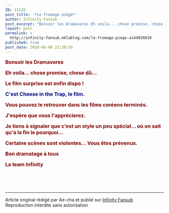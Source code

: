 ```yaml
---
ID: 11135
post_title: '*Le fromage piégé*'
author: Infinity Fansub
post_excerpt: "Bonsoir les Dramavores Eh voila... chose promise, chose d&ucirc;... Le film surprise est enfin dispo ! C'est Cheese in the Trap, le film. Vous pouvez le retrouver dans les films cor&eacute;ens termin&eacute;s. J'esp&egrave;re que vous l'appr&eacute;cierez. Je tiens &agrave; signaler que c'est un style un peu sp&eacute;cial... o&ugrave; on sait..."
layout: post
permalink: >
  http://infinity-fansub.eklablog.com/le-fromage-piege-a144926810
published: true
post_date: 2018-06-06 22:20:55
---
```

<p><span style="font-size: 12pt; color: #800000;"><strong>Bonsoir les Dramavores</strong></span></p>
<p><span style="font-size: 12pt; color: #800000;"><strong>Eh voila... chose promise, chose d&ucirc;...</strong></span></p>
<p><span style="font-size: 12pt; color: #800000;"><strong>Le film surprise est enfin dispo !</strong></span></p>
<p><span style="font-size: 12pt; color: #000080;"><strong>C'est Cheese in the Trap, le film.</strong></span></p>
<p><span style="font-size: 12pt; color: #800000;"><strong>Vous pouvez le retrouver dans les films cor&eacute;ens termin&eacute;s.</strong></span></p>
<p><span style="font-size: 12pt; color: #800000;"><strong>J'esp&egrave;re que vous l'appr&eacute;cierez.</strong></span></p>
<p><span style="font-size: 12pt; color: #800000;"><strong>Je tiens &agrave; signaler que c'est un style un peu sp&eacute;cial... o&ugrave; on sait qu'&agrave; la fin le pourquoi...&nbsp;</strong></span></p>
<p><span style="font-size: 12pt; color: #800000;"><strong>Certaine sc&egrave;nes sont violentes... Vous &ecirc;tes pr&eacute;venus.</strong></span></p>
<p><span style="font-size: 12pt; color: #800000;"><strong>Bon dramatage &agrave; tous</strong></span></p>
<p><span style="font-size: 12pt; color: #800000;"><strong>La team Infinity</strong></span></p><br /><br /><br /><hr />Article original rédigé par Ae-cha et publié sur <a href="http://infinity-fansub.eklablog.com/">Infinity Fansub</a> <br /> Reproduction interdite sans autorisation